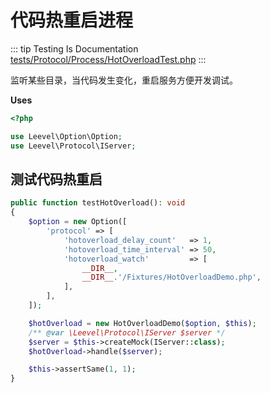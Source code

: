 # 代码热重启进程

::: tip Testing Is Documentation
[tests/Protocol/Process/HotOverloadTest.php](https://github.com/hunzhiwange/framework/blob/master/tests/Protocol/Process/HotOverloadTest.php)
:::
    
监听某些目录，当代码发生变化，重启服务方便开发调试。

**Uses**

``` php
<?php

use Leevel\Option\Option;
use Leevel\Protocol\IServer;
```

## 测试代码热重启

``` php
public function testHotOverload(): void
{
    $option = new Option([
        'protocol' => [
            'hotoverload_delay_count'   => 1,
            'hotoverload_time_interval' => 50,
            'hotoverload_watch'         => [
                __DIR__,
                __DIR__.'/Fixtures/HotOverloadDemo.php',
            ],
        ],
    ]);

    $hotOverload = new HotOverloadDemo($option, $this);
    /** @var \Leevel\Protocol\IServer $server */
    $server = $this->createMock(IServer::class);
    $hotOverload->handle($server);

    $this->assertSame(1, 1);
}
```
